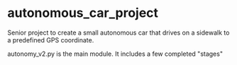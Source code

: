 # autonomous_car_project
Senior project to create a small autonomous car that drives on a sidewalk to a predefined GPS coordinate.

autonomy_v2.py is the main module. It includes a few completed "stages"

